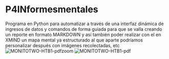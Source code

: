 # P4INformesmentales
Programa en Python para automatizar a través de una interfaz dinámica de ingresos de datos y comandos de forma guiada para que se valla creando un reporte en formato MARKDOWN y así también poder realizar con el en XMIND un mapa mental ya estructurado al que aparte podríamos personalizar después con imágenes recolectadas, etc
![MONITOTWO-HTB1-pdfzoom](https://github.com/MammaniNelsonD/P4INformesmentales/assets/114308492/36a5beac-abcc-40c4-abbe-22f059dad178)
![MONITOTWO-HTB1-pdf](https://github.com/MammaniNelsonD/P4INformesmentales/assets/114308492/132bc10e-bda5-4b64-af4d-84b3a20d906e)
